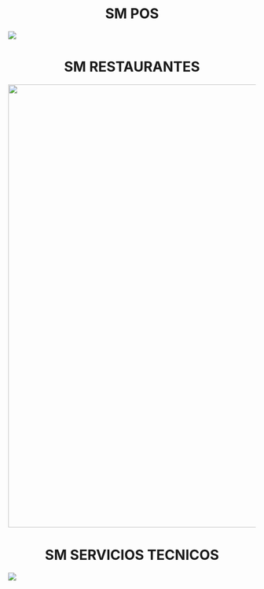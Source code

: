 


<p align="center">


<h1 align="center">SM POS</h1>

<img href="https://github.com/sm-software-colombia/sm-facturacion-pos" src="https://sm-software-colombia.github.io/sm/img/pos100.png" > 


<h1 align="center">SM RESTAURANTES</h1>

<img  align="center" height="900" src="https://sm-software-colombia.github.io/sm/img/restaurantes100.png" > 

<h1 align="center">SM SERVICIOS TECNICOS</h1>

<img src="https://sm-software-colombia.github.io/sm/img/tecnico100.png" >
</p>
